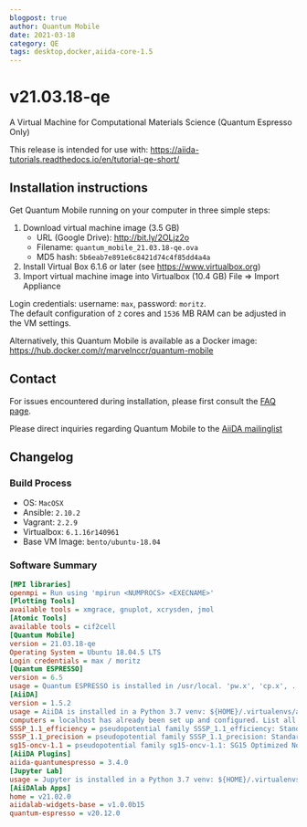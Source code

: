 ```yaml
---
blogpost: true
author: Quantum Mobile
date: 2021-03-18
category: QE
tags: desktop,docker,aiida-core-1.5
---
```


# v21.03.18-qe

A Virtual Machine for Computational Materials Science (Quantum Espresso Only)

This release is intended for use with: <https://aiida-tutorials.readthedocs.io/en/tutorial-qe-short/>

## Installation instructions

Get Quantum Mobile running on your computer in three simple steps:

 1. Download virtual machine image (3.5 GB)
    - URL (Google Drive): <http://bit.ly/2OLjz2o>
    - Filename: `quantum_mobile_21.03.18-qe.ova`
    - MD5 hash: `5b6eab7e891e6c8421d74c4f85dd4a4a`
 2. Install Virtual Box 6.1.6 or later (see <https://www.virtualbox.org>)
 3. Import virtual machine image into Virtualbox (10.4 GB)
    File => Import Appliance

Login credentials: username: `max`, password: `moritz`.  
The default configuration of `2` cores and `1536` MB RAM can be adjusted in the VM settings.

Alternatively, this Quantum Mobile is available as a Docker image: <https://hub.docker.com/r/marvelnccr/quantum-mobile>

## Contact

For issues encountered during installation, please first consult the [FAQ page](https://github.com/marvel-nccr/quantum-mobile/wiki/Frequently-Asked-Questions#virtualbox-installationstartup-issues).

Please direct inquiries regarding Quantum Mobile to the [AiiDA mailinglist](http://www.aiida.net/mailing-list/)

## Changelog

### Build Process

- OS: `MacOSX`
- Ansible: `2.10.2`
- Vagrant: `2.2.9`
- Virtualbox: `6.1.16r140961`
- Base VM Image: `bento/ubuntu-18.04`

### Software Summary

```ini
[MPI libraries]
openmpi = Run using 'mpirun <NUMPROCS> <EXECNAME>'
[Plotting Tools]
available tools = xmgrace, gnuplot, xcrysden, jmol
[Atomic Tools]
available tools = cif2cell
[Quantum Mobile]
version = 21.03.18-qe
Operating System = Ubuntu 18.04.5 LTS
Login credentials = max / moritz
[Quantum ESPRESSO]
version = 6.5
usage = Quantum ESPRESSO is installed in /usr/local. 'pw.x', 'cp.x', ... have been added to the PATH
[AiiDA]
version = 1.5.2
usage = AiiDA is installed in a Python 3.7 venv: ${HOME}/.virtualenvs/aiida. Type 'workon aiida' to get access to the 'verdi' commands. See https://aiidateam.github.io/aiida-registry for plugin information.
computers = localhost has already been set up and configured. List all available computers with 'verdi computer list -a'
SSSP_1.1_efficiency = pseudopotential family SSSP_1.1_efficiency: Standard Solid State Pseudopotentials (efficiency) for the PBE functional homepage: https://materialscloud.org/sssp/
SSSP_1.1_precision = pseudopotential family SSSP_1.1_precision: Standard Solid State Pseudopotentials (precision) for the PBE functional homepage: https://materialscloud.org/sssp/
sg15-oncv-1.1 = pseudopotential family sg15-oncv-1.1: SG15 Optimized Norm-Conserving Vanderbilt (ONCV) pseudopotentials homepage: http://www.quantum-simulation.org/potentials/sg15_oncv/
[AiiDA Plugins]
aiida-quantumespresso = 3.4.0
[Jupyter Lab]
usage = Jupyter is installed in a Python 3.7 venv: ${HOME}/.virtualenvs/jupyter. Type 'aiida-jupyterlab' to launch Jupyter Lab, and select the 'python3' kernel.
[AiiDAlab Apps]
home = v21.02.0
aiidalab-widgets-base = v1.0.0b15
quantum-espresso = v20.12.0
```
